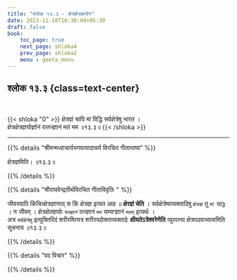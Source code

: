 ```yaml
---
title: "श्लोक १३.३ - क्षेत्रक्षेत्रज्ञयोग"
date: 2023-11-18T16:38:04+05:30
draft: false
book:
    toc_page: true
    next_page: shloka4
    prev_page: shloka2
    menu : geeta_menu
---
```



## श्लोक १३.३ {class=text-center}

<br/>

{{< shloka  "0"  >}}
क्षेत्रज्ञं चापि मां विद्धि सर्वक्षेत्रेषु भारत ।    
क्षेत्रक्षेत्रज्ञयोर्ज्ञानं यत्तज्ज्ञानं मतं मम ॥१३.३॥
{{< /shloka >}}

---

{{% details "श्रीमन्मध्वाचार्यभगवत्पादाचर्य विरचित  गीताभाष्य" %}}

क्षेत्रज्ञमिति। ॥१३.३॥ 

{{% /details %}}



{{% details "श्रीराघवेन्द्रतीर्थविरचित गीताविवृतिः " %}}

जीवस्यापि किंचित्क्षेत्रज्ञानात् स किं क्षेत्रज्ञ इत्यत आह ॥
**क्षेरज्ञं चेति** ।
सर्वक्षेत्रेष्वव्यक्तादिषु `क्षेत्रज्ञं` तु `मां विद्धि` । 
न जीवम्‌ । 
क्षेत्रक्षेतज्ञयोः `यज्ज्ञानं` तज्ज्ञानं `मम` सम्यग्ज्ञानं 
`मतम्` इत्यर्थः ।  
अत्र `सर्वक्षेत्रेषु` इत्युक्तिरिदं शरीरमित्यत्र
शरीरपदोक्ताव्यक्तादेः **क्षीयतेऽत्रेश्वरेणेति** व्युत्पत्त्या 
क्षेत्रपदवाच्यत्वमिति सूचनाय ॥१३.३॥

{{% /details %}}



{{% details "पद विचार" %}}


{{% /details %}}
